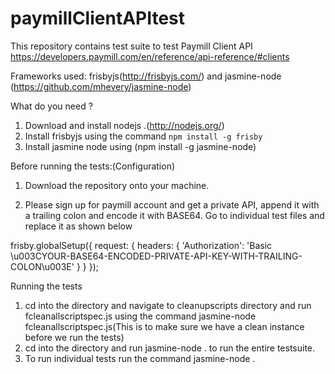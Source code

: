 paymillClientAPItest
====================

This repository contains test suite to test Paymill Client API https://developers.paymill.com/en/reference/api-reference/#clients

Frameworks used: frisbyjs(http://frisbyjs.com/)  and  jasmine-node (https://github.com/mhevery/jasmine-node)

What do you need ?

1. Download and install nodejs .(http://nodejs.org/)
2. Install frisbyjs using the command `npm install -g frisby`
3. Install jasmine node using (npm install -g jasmine-node)

Before running the tests:(Configuration)

1. Download the repository onto your machine.

2. Please sign up for paymill account and get a private API,  append it with a trailing colon 
and encode it with BASE64. Go to individual test files and replace it as shown below 

frisby.globalSetup({ 
  request: {
    headers: { 'Authorization': 'Basic \u003CYOUR-BASE64-ENCODED-PRIVATE-API-KEY-WITH-TRAILING-COLON\u003E' }
  }
});


Running the tests

1. cd into the directory and navigate to cleanupscripts directory and run fcleanallscriptspec.js using the command jasmine-node fcleanallscriptspec.js(This is to make sure 
we have a clean instance before we run the tests)
3. cd into the directory and run jasmine-node .  to run the entire testsuite.
4. To run individual tests run  the command jasmine-node <testfilename> .

